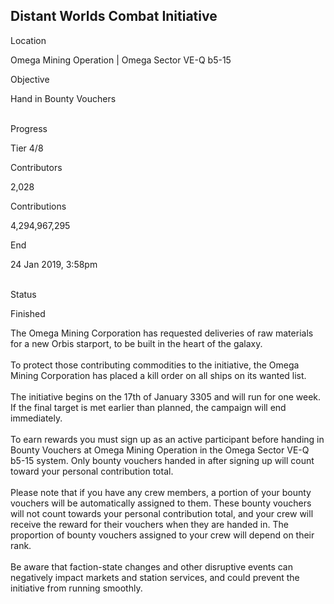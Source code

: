 ## Distant Worlds Combat Initiative

Location

Omega Mining Operation \| Omega Sector VE-Q b5-15

Objective

Hand in Bounty Vouchers

\
Progress

Tier 4/8

Contributors

2,028

Contributions

4,294,967,295

End

24 Jan 2019, 3:58pm

\
Status

Finished

The Omega Mining Corporation has requested deliveries of raw materials
for a new Orbis starport, to be built in the heart of the galaxy.\
\
To protect those contributing commodities to the initiative, the Omega
Mining Corporation has placed a kill order on all ships on its wanted
list.\
\
The initiative begins on the 17th of January 3305 and will run for one
week. If the final target is met earlier than planned, the campaign will
end immediately.\
\
To earn rewards you must sign up as an active participant before handing
in Bounty Vouchers at Omega Mining Operation in the Omega Sector VE-Q
b5-15 system. Only bounty vouchers handed in after signing up will count
toward your personal contribution total.\
\
Please note that if you have any crew members, a portion of your bounty
vouchers will be automatically assigned to them. These bounty vouchers
will not count towards your personal contribution total, and your crew
will receive the reward for their vouchers when they are handed in. The
proportion of bounty vouchers assigned to your crew will depend on their
rank.\
\
Be aware that faction-state changes and other disruptive events can
negatively impact markets and station services, and could prevent the
initiative from running smoothly.

